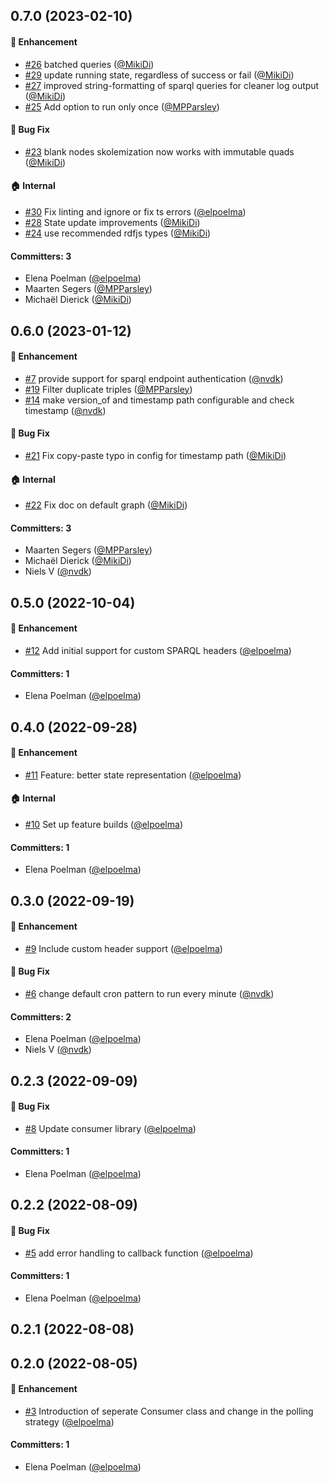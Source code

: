 







## 0.7.0 (2023-02-10)

#### :rocket: Enhancement
* [#26](https://github.com/redpencilio/ldes-consumer-service/pull/26) batched queries ([@MikiDi](https://github.com/MikiDi))
* [#29](https://github.com/redpencilio/ldes-consumer-service/pull/29) update running state, regardless of success or fail ([@MikiDi](https://github.com/MikiDi))
* [#27](https://github.com/redpencilio/ldes-consumer-service/pull/27) improved string-formatting of sparql queries for cleaner log output ([@MikiDi](https://github.com/MikiDi))
* [#25](https://github.com/redpencilio/ldes-consumer-service/pull/25) Add option to run only once ([@MPParsley](https://github.com/MPParsley))

#### :bug: Bug Fix
* [#23](https://github.com/redpencilio/ldes-consumer-service/pull/23) blank nodes skolemization now works with immutable quads ([@MikiDi](https://github.com/MikiDi))

#### :house: Internal
* [#30](https://github.com/redpencilio/ldes-consumer-service/pull/30) Fix linting and ignore or fix ts errors ([@elpoelma](https://github.com/elpoelma))
* [#28](https://github.com/redpencilio/ldes-consumer-service/pull/28) State update improvements ([@MikiDi](https://github.com/MikiDi))
* [#24](https://github.com/redpencilio/ldes-consumer-service/pull/24) use recommended rdfjs types ([@MikiDi](https://github.com/MikiDi))

#### Committers: 3
- Elena Poelman ([@elpoelma](https://github.com/elpoelma))
- Maarten Segers ([@MPParsley](https://github.com/MPParsley))
- Michaël Dierick ([@MikiDi](https://github.com/MikiDi))

## 0.6.0 (2023-01-12)

#### :rocket: Enhancement
* [#7](https://github.com/redpencilio/ldes-consumer-service/pull/7) provide support for sparql endpoint authentication ([@nvdk](https://github.com/nvdk))
* [#19](https://github.com/redpencilio/ldes-consumer-service/pull/19) Filter duplicate triples ([@MPParsley](https://github.com/MPParsley))
* [#14](https://github.com/redpencilio/ldes-consumer-service/pull/14) make version_of and timestamp path configurable and check timestamp ([@nvdk](https://github.com/nvdk))

#### :bug: Bug Fix
* [#21](https://github.com/redpencilio/ldes-consumer-service/pull/21) Fix copy-paste typo in config for timestamp path ([@MikiDi](https://github.com/MikiDi))

#### :house: Internal
* [#22](https://github.com/redpencilio/ldes-consumer-service/pull/22) Fix doc on default graph ([@MikiDi](https://github.com/MikiDi))

#### Committers: 3
- Maarten Segers ([@MPParsley](https://github.com/MPParsley))
- Michaël Dierick ([@MikiDi](https://github.com/MikiDi))
- Niels V ([@nvdk](https://github.com/nvdk))

## 0.5.0 (2022-10-04)

#### :rocket: Enhancement
* [#12](https://github.com/redpencilio/ldes-consumer-service/pull/12) Add initial support for custom SPARQL headers ([@elpoelma](https://github.com/elpoelma))

#### Committers: 1
- Elena Poelman ([@elpoelma](https://github.com/elpoelma))

## 0.4.0 (2022-09-28)

#### :rocket: Enhancement
* [#11](https://github.com/redpencilio/ldes-consumer-service/pull/11) Feature: better state representation ([@elpoelma](https://github.com/elpoelma))

#### :house: Internal
* [#10](https://github.com/redpencilio/ldes-consumer-service/pull/10) Set up feature builds ([@elpoelma](https://github.com/elpoelma))

#### Committers: 1
- Elena Poelman ([@elpoelma](https://github.com/elpoelma))

## 0.3.0 (2022-09-19)

#### :rocket: Enhancement
* [#9](https://github.com/redpencilio/ldes-consumer-service/pull/9) Include custom header support ([@elpoelma](https://github.com/elpoelma))

#### :bug: Bug Fix
* [#6](https://github.com/redpencilio/ldes-consumer-service/pull/6) change default cron pattern to run every minute ([@nvdk](https://github.com/nvdk))

#### Committers: 2
- Elena Poelman ([@elpoelma](https://github.com/elpoelma))
- Niels V ([@nvdk](https://github.com/nvdk))

## 0.2.3 (2022-09-09)

#### :bug: Bug Fix
* [#8](https://github.com/redpencilio/ldes-consumer-service/pull/8) Update consumer library ([@elpoelma](https://github.com/elpoelma))

#### Committers: 1
- Elena Poelman ([@elpoelma](https://github.com/elpoelma))

## 0.2.2 (2022-08-09)

#### :bug: Bug Fix
* [#5](https://github.com/redpencilio/ldes-consumer-service/pull/5) add error handling to callback function ([@elpoelma](https://github.com/elpoelma))

#### Committers: 1
- Elena Poelman ([@elpoelma](https://github.com/elpoelma))

## 0.2.1 (2022-08-08)

## 0.2.0 (2022-08-05)

#### :rocket: Enhancement
* [#3](https://github.com/redpencilio/ldes-consumer-service/pull/3) Introduction of seperate Consumer class and change in the polling strategy ([@elpoelma](https://github.com/elpoelma))

#### Committers: 1
- Elena Poelman ([@elpoelma](https://github.com/elpoelma))

